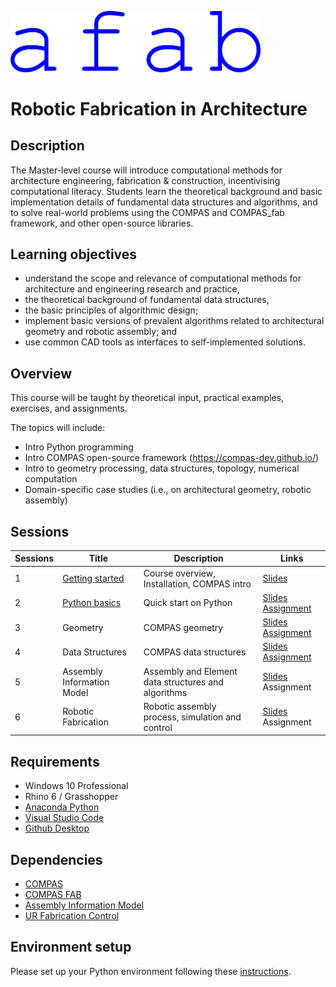 <img src="images/00_logo.jpg" width="400px" a/><br>

# Robotic Fabrication in Architecture

## Description

The Master-level course will introduce computational methods for architecture engineering, fabrication & construction, incentivising computational literacy. Students learn the theoretical background and basic implementation details of fundamental data structures and algorithms, and to solve real-world problems using the COMPAS and COMPAS_fab framework, and other open-source libraries.

## Learning objectives

* understand the scope and relevance of computational methods for architecture and engineering research and practice,
* the theoretical background of fundamental data structures, 
* the basic principles of algorithmic design; 
* implement basic versions of prevalent algorithms related to architectural geometry and robotic assembly; and
* use common CAD tools as interfaces to self-implemented solutions.

## Overview

This course will be taught by theoretical input, practical examples, exercises, and assignments.

The topics will include:

* Intro Python programming
* Intro COMPAS open-source framework (https://compas-dev.github.io/) 
* Intro to geometry processing, data structures, topology, numerical computation
* Domain-specific case studies (i.e., on architectural geometry, robotic assembly)

## Sessions

Sessions  | Title | Description | Links
---- | ---- | ----- | -----------
1 | [Getting started](01_getting_started/README.md) | Course overview, Installation, COMPAS intro | [Slides](https://docs.google.com/presentation/d/1XW2h3WrHfVG4USUCjJp5Sgxk5VMwEWn4va1VxWz6eRc/edit?usp=sharing)
2 | [Python basics](02_python_basics/README.md) | Quick start on Python | [Slides](https://docs.google.com/presentation/d/18gRu0YkcW7mqnBnbwF6pWwpPwLOq62JegKYO-cR6Ae0/edit?usp=sharing) [Assignment](https://github.com/augmentedfabricationlab/afab_course/blob/master/02_python_basics/assignment/README.md)
3 | Geometry | COMPAS geometry | [Slides](https://docs.google.com/presentation/d/1aoN78Ly8McjeRaG414YK4fPjcLpvn5u9GgkAujSx8SI/edit?usp=sharing) [Assignment](https://github.com/augmentedfabricationlab/afab_course/blob/master/03_geometry/README.md)
4 | Data Structures | COMPAS data structures | [Slides](https://docs.google.com/presentation/d/1lLZmPMTqK4SVfKCVItVMwb3bHDyXTBluC7GhKJmNO2Y/edit?usp=sharing) [Assignment](https://github.com/augmentedfabricationlab/afab_course/blob/master/04_datastructures/README.md)
5 | Assembly Information Model | Assembly and Element data structures and algorithms | [Slides](https://docs.google.com/presentation/d/1rXTslh8fVgjFRxr7739p7Wf8vgQDeIMN1i4R6JHdN4M/edit?usp=sharing) Assignment
6 | Robotic Fabrication | Robotic assembly process, simulation and control | [Slides](https://docs.google.com/presentation/d/1uU1wpNhsG5pKYr2AMUS5BF6eVqqh5COFh0Z_BSU295o/edit?usp=sharing) Assignment


## Requirements

* Windows 10 Professional
* Rhino 6 / Grasshopper
* [Anaconda Python](https://www.anaconda.com/distribution/?gclid=CjwKCAjwo9rtBRAdEiwA_WXcFoyH8v3m-gVC55J6YzR0HpgB8R-PwM-FClIIR1bIPYZXsBtbPRfJ8xoC6HsQAvD_BwE)
* [Visual Studio Code](https://code.visualstudio.com/)
* [Github Desktop](https://desktop.github.com/)

## Dependencies

* [COMPAS](https://compas-dev.github.io/)
* [COMPAS FAB](https://gramaziokohler.github.io/compas_fab/latest/) <!-- * [compas_fab](https://compas-dev.github.io/) -->
* [Assembly Information Model](https://github.com/augmentedfabricationlab/assembly_information_model)
* [UR Fabrication Control](https://github.com/augmentedfabricationlab/ur_fabrication_control)

## Environment setup

Please set up your Python environment following these [instructions](01_getting_started/README.md). 
    
    
